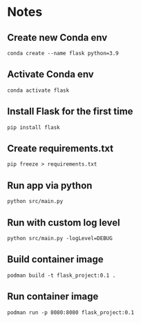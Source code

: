# Notes

## Create new Conda env

	conda create --name flask python=3.9

## Activate Conda env

	conda activate flask

## Install Flask for the first time
	
	pip install flask

## Create requirements.txt

	pip freeze > requirements.txt

## Run app via python

	python src/main.py

## Run with custom log level

	python src/main.py -logLevel=DEBUG

## Build container image

	podman build -t flask_project:0.1 .

## Run container image

	podman run -p 8080:8080 flask_project:0.1
